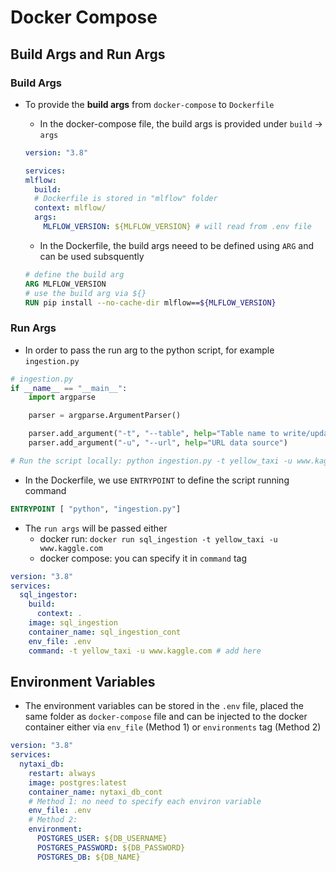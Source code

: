 # Docker Compose

## Build Args and Run Args

### Build Args

- To provide the **build args** from `docker-compose` to `Dockerfile`

  - In the docker-compose file, the build args is provided under `build` &#8594; `args`

  ```yaml
  version: "3.8"

  services:
  mlflow:
    build:
    # Dockerfile is stored in "mlflow" folder
    context: mlflow/
    args:
      MLFLOW_VERSION: ${MLFLOW_VERSION} # will read from .env file
  ```

  - In the Dockerfile, the build args neeed to be defined using `ARG` and can be used subsquently

  ```Dockerfile
  # define the build arg
  ARG MLFLOW_VERSION
  # use the build arg via ${}
  RUN pip install --no-cache-dir mlflow==${MLFLOW_VERSION}
  ```

### Run Args

- In order to pass the run arg to the python script, for example `ingestion.py`

```Python
# ingestion.py
if __name__ == "__main__":
    import argparse

    parser = argparse.ArgumentParser()

    parser.add_argument("-t", "--table", help="Table name to write/update")
    parser.add_argument("-u", "--url", help="URL data source")

# Run the script locally: python ingestion.py -t yellow_taxi -u www.kaggle.com
```

- In the Dockerfile, we use `ENTRYPOINT` to define the script running command

```Dockerfile
ENTRYPOINT [ "python", "ingestion.py"]
```

- The `run args` will be passed either
  - docker run: `docker run sql_ingestion -t yellow_taxi -u www.kaggle.com`
  - docker compose: you can specify it in `command` tag

```yaml
version: "3.8"
services:
  sql_ingestor:
    build:
      context: .
    image: sql_ingestion
    container_name: sql_ingestion_cont
    env_file: .env
    command: -t yellow_taxi -u www.kaggle.com # add here
```

## Environment Variables

- The environment variables can be stored in the `.env` file, placed the same folder as `docker-compose` file and can be injected to the docker container either via `env_file` (Method 1) or `environments` tag (Method 2)

```yaml
version: "3.8"
services:
  nytaxi_db:
    restart: always
    image: postgres:latest
    container_name: nytaxi_db_cont
    # Method 1: no need to specify each environ variable
    env_file: .env
    # Method 2:
    environment:
      POSTGRES_USER: ${DB_USERNAME}
      POSTGRES_PASSWORD: ${DB_PASSWORD}
      POSTGRES_DB: ${DB_NAME}
```

